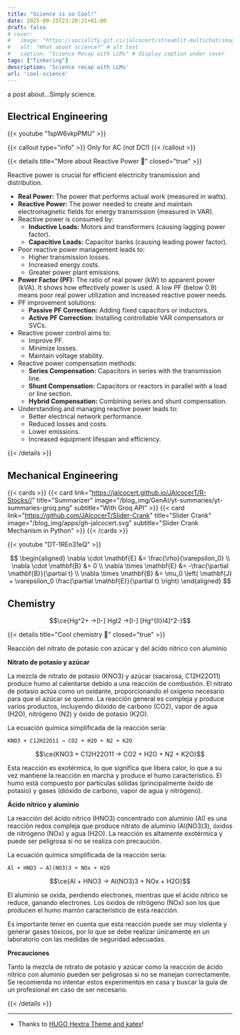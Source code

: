 ```yaml
---
title: "Science is so Cool!"
date: 2025-09-25T23:20:21+01:00
draft: false
# cover:
#   image: "https://socialify.git.ci/jalcocert/streamlit-multichat/image?description=1&font=Inter&language=1&name=1&stargazers=1&theme=Auto"
#   alt: "What about science?" # alt text
#   caption: "Science Recap with LLMs" # display caption under cover
tags: ["Tinkering"]
description: 'Science recap with LLMs'
url: 'cool-science'
---
```


a post about...Simply science.

## Electrical Engineering

<!--
https://www.youtube.com/watch?v=1spW6vkpPMU 
-->
{{< youtube "1spW6vkpPMU" >}}

{{< callout type="info" >}}
Only for AC (not DC!)
{{< /callout >}}

{{< details title="More about Reactive Power 📌" closed="true" >}}

Reactive power is crucial for efficient electricity transmission and distribution.
*   **Real Power:** The power that performs actual work (measured in watts).
*   **Reactive Power:** The power needed to create and maintain electromagnetic fields for energy transmission (measured in VAR).
*   Reactive power is consumed by:
    *   **Inductive Loads:** Motors and transformers (causing lagging power factor).
    *   **Capacitive Loads:** Capacitor banks (causing leading power factor).
*   Poor reactive power management leads to:
    *   Higher transmission losses.
    *   Increased energy costs.
    *   Greater power plant emissions.
*   **Power Factor (PF):** The ratio of real power (kW) to apparent power (kVA). It shows how effectively power is used.  A low PF (below 0.9) means poor real power utilization and increased reactive power needs.
*   PF improvement solutions:
    *   **Passive PF Correction:** Adding fixed capacitors or inductors.
    *   **Active PF Correction:** Installing controllable VAR compensators or SVCs.
*   Reactive power control aims to:
    *   Improve PF.
    *   Minimize losses.
    *   Maintain voltage stability.
*   Reactive power compensation methods:
    *   **Series Compensation:** Capacitors in series with the transmission line.
    *   **Shunt Compensation:** Capacitors or reactors in parallel with a load or line section.
    *   **Hybrid Compensation:** Combining series and shunt compensation.
*   Understanding and managing reactive power leads to:
    *   Better electrical network performance.
    *   Reduced losses and costs.
    *   Lower emissions.
    *   Increased equipment lifespan and efficiency.

{{< /details >}}


## Mechanical Engineering

{{< cards >}}
  {{< card link="https://jalcocert.github.io/JAlcocerT/R-Stocks//" title="Summarizer" image="/blog_img/GenAI/yt-summaries/yt-summaries-groq.png" subtitle="With Groq API" >}}
  {{< card link="https://github.com/JAlcocerT/Slider-Crank" title="Slider Crank" image="/blog_img/apps/gh-jalcocert.svg" subtitle="Slider Crank Mechanism in Python" >}}
{{< /cards >}}

<!-- https://www.youtube.com/watch?v=DT-1REn31eQ -->
{{< youtube "DT-1REn31eQ" >}}




$$
\begin{aligned}
  \nabla \cdot \mathbf{E} &= \frac{\rho}{\varepsilon_0} \\
  \nabla \cdot \mathbf{B} &= 0 \\
  \nabla \times \mathbf{E} &= -\frac{\partial \mathbf{B}}{\partial t} \\
  \nabla \times \mathbf{B} &= \mu_0 \left( \mathbf{J} + \varepsilon_0 \frac{\partial \mathbf{E}}{\partial t} \right)
\end{aligned}
$$

## Chemistry


$$\ce{Hg^2+ ->[I-] HgI2 ->[I-] [Hg^{II}I4]^2-}$$



{{< details title="Cool chemistry 📌" closed="true" >}}

Reacción del nitrato de potasio con azúcar y del ácido nítrico con aluminio

**Nitrato de potasio y azúcar**

La mezcla de nitrato de potasio (KNO3) y azúcar (sacarosa, C12H22O11) produce humo al calentarse debido a una reacción de combustión. El nitrato de potasio actúa como un oxidante, proporcionando el oxígeno necesario para que el azúcar se queme. La reacción general es compleja y produce varios productos, incluyendo dióxido de carbono (CO2), vapor de agua (H2O), nitrógeno (N2) y óxido de potasio (K2O).

La ecuación química simplificada de la reacción sería:

```
KNO3 + C12H22O11 → CO2 + H2O + N2 + K2O
```

$$\ce{KNO3 + C12H22O11 -> CO2 + H2O + N2 + K2O}$$


Esta reacción es exotérmica, lo que significa que libera calor, lo que a su vez mantiene la reacción en marcha y produce el humo característico. El humo está compuesto por partículas sólidas (principalmente óxido de potasio) y gases (dióxido de carbono, vapor de agua y nitrógeno).

**Ácido nítrico y aluminio**

La reacción del ácido nítrico (HNO3) concentrado con aluminio (Al) es una reacción redox compleja que produce nitrato de aluminio (Al(NO3)3), óxidos de nitrógeno (NOx) y agua (H2O). La reacción es altamente exotérmica y puede ser peligrosa si no se realiza con precaución.

La ecuación química simplificada de la reacción sería:

```
Al + HNO3 → Al(NO3)3 + NOx + H2O
```


$$\ce{Al + HNO3 -> Al(NO3)3 + NOx + H2O}$$


El aluminio se oxida, perdiendo electrones, mientras que el ácido nítrico se reduce, ganando electrones. Los óxidos de nitrógeno (NOx) son los que producen el humo marrón característico de esta reacción.

Es importante tener en cuenta que esta reacción puede ser muy violenta y generar gases tóxicos, por lo que se debe realizar únicamente en un laboratorio con las medidas de seguridad adecuadas.

**Precauciones**

Tanto la mezcla de nitrato de potasio y azúcar como la reacción de ácido nítrico con aluminio pueden ser peligrosas si no se manejan correctamente. Se recomienda no intentar estos experimentos en casa y buscar la guía de un profesional en caso de ser necesario.


{{< /details >}}

---


* Thanks to [HUGO Hextra Theme and katex](https://imfing.github.io/hextra/docs/guide/latex/)!
